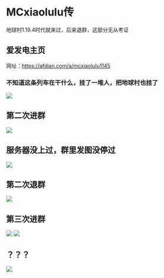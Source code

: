 # MCxiaolulu传

地球村1.19.4时代就来过，后来退群，这部分无从考证

## 爱发电主页

网址：https://afdian.com/a/mcxiaolulu1145

### 不知道这条列车在干什么，挂了一堆人，把地球村也挂了

![](/others/mcxiaolulu/爱发电.jpg)

## 第二次进群

![](/others/mcxiaolulu/第二次进群.png)

## 服务器没上过，群里发图没停过

![](/others/mcxiaolulu/不是来玩服务器的.jpg)



## 第二次退群

![](/others/mcxiaolulu/第二次退群.jpg)

## 第三次进群

![](/others/mcxiaolulu/第三次进群.png)
![](/others/mcxiaolulu/第三次进群2.jpg)

## ？？？

![](/others/mcxiaolulu/？？？.png)